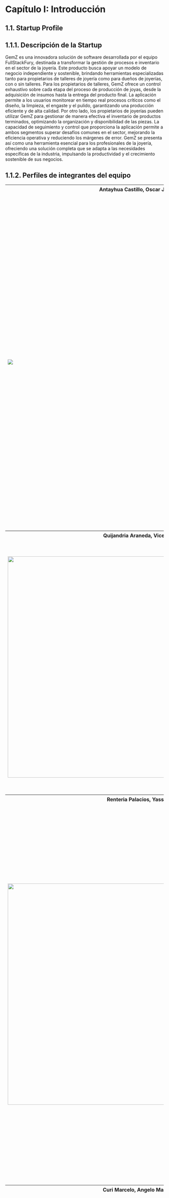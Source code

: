# **Capítulo I: Introducción**
## 1.1. Startup Profile
## 1.1.1. Descripción de la Startup

GemZ es una innovadora solución de software desarrollada por el equipo FullStackFury, destinada a transformar la gestión de procesos e inventario en el sector de la joyería. Este producto busca apoyar un modelo de negocio independiente y sostenible, brindando herramientas especializadas tanto para propietarios de talleres de joyería como para dueños de joyerías, con o sin talleres.
Para los propietarios de talleres, GemZ ofrece un control exhaustivo sobre cada etapa del proceso de producción de joyas, desde la adquisición de insumos hasta la entrega del producto final. La aplicación permite a los usuarios monitorear en tiempo real procesos críticos como el diseño, la limpieza, el engaste y el pulido, garantizando una producción eficiente y de alta calidad.
Por otro lado, los propietarios de joyerías pueden utilizar GemZ para gestionar de manera efectiva el inventario de productos terminados, optimizando la organización y disponibilidad de las piezas. La capacidad de seguimiento y control que proporciona la aplicación permite a ambos segmentos superar desafíos comunes en el sector, mejorando la eficiencia operativa y reduciendo los márgenes de error.
GemZ se presenta así como una herramienta esencial para los profesionales de la joyería, ofreciendo una solución completa que se adapta a las necesidades específicas de la industria, impulsando la productividad y el crecimiento sostenible de sus negocios.

## 1.1.2. Perfiles de integrantes del equipo

<table>
  <tr>
    <th colspan="2">Antayhua Castillo, Oscar Josué</th>
  </tr>
  <tr>
    <td><img src="assets/chapter01/oscar-photo.png"></td>
    <td>Nací el 20 de diciembre de 2001 y actualmente estudio la carrera de Ingeniería de Software en la Universidad Peruana de Ciencias Aplicadas (UPC). Escogí esta carrera debido a la alta demanda que tiene en el mercado y por todas las posibilidades creativas y técnicas que ofrece el desarrollo de software. A lo largo de mis estudios, he adquirido conocimientos en diversas tecnologías como JavaScript, TypeScript, Vue, Angular, C++, Python y MySQL. Estas herramientas me han permitido desarrollar diversos proyectos y fortalecer mis habilidades en la creación y gestión de software, contribuyendo a mi crecimiento como programador.</td>
  </tr>
  <tr>
    <th colspan="2">Quijandria Araneda, Vicente </th>
  </tr>
  <tr>
    <td><img src="assets/chapter01/FOTO-VICENTE.png" style="width:700px; height:auto;"></td>
    <td>Mi nombre es Vicente Quijandria, tengo 24 años y estudio Ingeniería de Software en la UPC. Me apasiona mucho el desarrollo de aplicaciones, los algoritmos y estructuras de datos y las arquitecturas de software.
    Actualmente trabajo como Analista de Despliegues en la empresa Tech-Mahindra aunque me gustaria cambiar de área a desarrollo.
    En mis tiempos libres me gusta ver futbol, programar y pasar tiempo de calidad con mi enamorada, familia y amigos.
  </td>
</tr>
  <tr>
    <th colspan="2">Renteria Palacios, Yasser</th>
  </tr>
  <td><img src="assets/chapter01/yasser-photo.png" style="width:700px; height:auto;"></td>
    <td>Soy estudiante de Ingeniería de Software en la Universidad Peruana de Ciencias Aplicadas (UPC), apasionado por la programación y el aprendizaje continuo de nuevos lenguajes de programación. Mi mayor anhelo es desarrollar un videojuego, combinando mi amor por la tecnología y la creatividad. En mi tiempo libre, disfruto de jugar videojuegos, viajar y sumergirme en nuevas culturas, buscando siempre experiencias que enriquezcan tanto mi vida personal como profesional. Además, en los ciclos de mi carrera he adquirido conocimientos en JavaScript, Angulas, Vue, TypeScrpt, C++, Python, MySQL, MongoDB. Esto me ayudó a mejorar en mis diferentes trabajos y proyecto personales.</td>
  <tr>
    <th colspan="2">Curi Marcelo, Angelo Marcio</th>
  </tr>
  <tr>
    <td><img src="assets/chapter01/angelo-photo.png" style="width:700px; height:auto;"></td>
    <td>Soy estudiante de Ingeniería de Software en la Universidad Peruana de Ciencias Aplicadas (UPC), con conocimientos en lenguajes de programación como C++ y Python. Además, manejo herramientas que apoyan el desarrollo eficiente de proyectos de software. Siempre me esfuerzo por adquirir nuevas habilidades y mejorar mis competencias técnicas para afrontar los desafíos del desarrollo de software. Me considero una persona responsable, comprometida y enfocada en la calidad del trabajo. Tengo la capacidad de adaptarme rápidamente a nuevas tecnologías y entornos. Cumplo con los plazos establecidos y tengo una gran disposición para aprender y colaborar en equipo. Estoy seguro de que mi actitud proactiva me permitirá aportar de manera significativa al equipo.</td>
  <tr>
    <th colspan="2">Torres García, Andrés Alberto
  </th>
  </tr>
  <tr>
    <td><img src= "assets/chapter01/andres-photo.png" ></td>
    <td>Hola, soy Andrés Alberto Torres García, estudiante de 19 años en el quinto ciclo de Ingeniería de Software. Siempre me ha interesado tecnología, siempre me he preguntado cómo funcionan las cosas, lo que me motiva a ir más allá de lo que se me enseña en clase. Tengo un conocimiento intermedio en el lenguaje de programación C++, básico en Python y Javascripts. Además, de la tecnología el fútbol es otra de mis grandes pasiones, lo he practicado durante prácticamente toda mi vida. La dedicación al deporte me ha enseñado el valor del trabajo en equipo, la disciplina y la perseverancia, cualidades que aplico también en mi vida académica y profesional.
  </td>
</table>

## 1.2. Solution Profile

GemZ es una solución de software creada por FullStackFury que revoluciona la gestión de procesos e inventarios en la industria de la joyería. Está diseñada tanto para quienes tienen talleres de joyería como para los dueños de joyerías, permitiéndoles controlar de manera detallada cada etapa de la producción, desde la adquisición de materiales hasta la entrega del producto final, así como gestionar eficientemente su inventario. Con su capacidad para monitorear en tiempo real y mejorar la eficiencia operativa, GemZ facilita la superación de los retos habituales en este sector, reduciendo errores y apoyando un modelo de negocio sostenible que se adapta a las necesidades particulares de la joyería.

## 1.2.1 Antecedentes y problemática

### Los 5 'W' y 2 'H'

#### **What (Qué)**
**¿Cuál es el problema?**
El problema radica en la falta de herramientas especializadas para la gestión eficiente de los procesos de producción y el manejo de inventarios en la industria de la joyería. Los propietarios de talleres y joyerías a menudo enfrentan dificultades para mantener un control detallado sobre las distintas etapas de producción y la organización del inventario. Aunque existen soluciones genéricas, estas no se adaptan a las necesidades específicas de la joyería, lo que resulta en procesos ineficientes, mayor margen de error, y pérdidas de recursos y tiempo.

#### **When (Cuándo)**
**¿Cuándo sucede el problema?**
El problema se manifiesta durante las operaciones diarias de los talleres y joyerías, particularmente cuando los propietarios intentan gestionar múltiples procesos de producción o mantener un inventario actualizado. La falta de una solución centralizada y especializada se vuelve evidente en momentos críticos como la producción en masa o la preparación de pedidos, donde la precisión y la eficiencia son esenciales para evitar retrasos y errores.

#### **Where (Dónde)**
**¿A dónde se dirige?**
Nuestra solución está dirigida a los propietarios de talleres de joyería y dueños de joyerías, independientemente de si cuentan con un taller propio.

**¿Dónde surge el problema?**
El problema surge en el entorno operativo de los talleres de joyería, donde se requiere un control detallado de cada etapa de producción, y en las joyerías, donde es crucial una gestión precisa del inventario para satisfacer la demanda de los clientes sin comprometer la calidad.

#### **Who (Quién)**
**¿Quiénes están involucrados? ¿Quién lo utilizará?**
Los involucrados son principalmente los propietarios de talleres de joyería y dueños de joyerías. La solución será utilizada por estos profesionales que necesitan una herramienta para gestionar eficientemente sus procesos de producción, así como su inventario, con el fin de optimizar sus operaciones y mejorar la calidad del servicio al cliente.

#### **Why (Por qué)**
**¿Cuál es la causa del problema?**
La causa del problema radica en la falta de herramientas tecnológicas adaptadas específicamente a las complejidades de la industria de la joyería. Los procesos de producción de joyas son altamente detallados y requieren un monitoreo constante, lo cual no es soportado adecuadamente por las soluciones genéricas existentes. Además, la falta de una herramienta integrada que conecte el flujo de trabajo desde la producción hasta la gestión de inventario crea ineficiencias que afectan la productividad y la rentabilidad del negocio.

#### **How (Cómo)**
**¿Cómo se utilizará el producto?**
El producto será utilizado para gestionar de manera centralizada y en tiempo real todos los aspectos de la producción de joyas y la gestión de inventario. Los usuarios podrán registrar cada etapa del proceso de producción, monitorear el progreso, y gestionar el inventario de productos terminados. La plataforma permitirá un control exhaustivo y detallado de las operaciones, facilitando la toma de decisiones informadas y la mejora continua de los procesos.

**¿Cómo se logrará una gestión adecuada de los procesos y una comunicación eficiente entre los diferentes roles en la joyería?**
La gestión adecuada se logrará mediante una interfaz amigable que permita a los usuarios monitorear cada etapa del proceso de producción en tiempo real, desde la adquisición de materiales hasta la entrega final del producto. La comunicación interna entre los diferentes roles (como diseñadores, artesanos y gerentes de inventario) se facilitará a través de herramientas de mensajería y notificaciones integradas en la plataforma, asegurando que todos los miembros del equipo estén alineados y que las operaciones fluyan sin interrupciones.

#### **How much (Cuánto)**
**¿Cuál es la magnitud del problema?**
El problema es significativo, ya que afecta directamente la eficiencia operativa, la calidad del producto, y la rentabilidad de los negocios en la industria de la joyería. Sin una herramienta adecuada, los talleres y joyerías enfrentan un mayor riesgo de errores en la producción y desorganización en el manejo del inventario, lo que puede traducirse en pérdidas financieras y la insatisfacción de los clientes.

## 1.2.2 Lean UX Process.
## 1.2.2.1. Lean UX Problem Statements.

El estado actual del sector de la joyería se ha centrado principalmente en los dueños de joyerías y talleres de joyería, quienes enfrentan puntos críticos en la falta de un control organizado de las actividades realizadas por los joyeros y engastadores. Además, no se registra o se conoce en detalle qué herramientas o materiales utiliza cada trabajador al iniciar la creación de una joya.
Lo que los productos/servicios existentes no logran abordar es la necesidad de fiabilidad, adaptabilidad y facilidad de uso para trabajadores de todas las edades.
Nuestro producto/servicio abordará esta brecha mediante una interfaz intuitiva y dinámica que se adapta a cualquier grupo de edad, ofreciendo una solución más fiable y adaptable a las necesidades del mercado actual y de nuestros segmentos objetivos.
Nuestro enfoque inicial será los trabajadores de joyería desde los 18 años hasta la edad de jubilación, sin distinción de género, que trabajen en talleres o en joyerías.
Sabremos que tenemos éxito cuando veamos que los trabajadores encuentran la aplicación fácil de usar para registrar sus actividades, y que los dueños tienen un control detallado y actualizado de todas las operaciones realizadas en el taller.


## 1.2.2.2. Lean UX Assumptions.

### Business Assumptions:
Creemos que los dueños de joyerías y talleres de joyería están abiertos a adoptar herramientas digitales para mejorar la gestión de su inventario y procesos de fabricación.

Asumimos que las joyerías buscan soluciones eficientes y están dispuestas a pagar por herramientas que les ayuden a optimizar sus operaciones y a reducir errores en la producción.

Sabemos que los talleres de joyería necesitan una gestión precisa de materiales y recursos, y valoran la capacidad de rastrear el progreso de cada pedido de manera efectiva.

Asumimos que tanto joyerías como talleres tienen acceso a dispositivos con internet y están dispuestos a usar una aplicación para gestionar su inventario y procesos.

Creemos que una plataforma que centraliza la gestión de inventario y procesos de fabricación puede reducir el tiempo perdido y mejorar la precisión, lo que resultará en un ahorro significativo para los usuarios.                                                    
Sabemos que la plataforma proporcionará un entorno seguro para los datos de inventario y transacciones, lo que generará confianza entre los usuarios.

Creemos que los dueños de joyerías y talleres verán valor en la planificación y el seguimiento del inventario y procesos a largo plazo mediante la plataforma.

Tanto las joyerías como los talleres pueden ahorrar tiempo y reducir costos al simplificar la gestión de inventario y procesos mediante GemZ.


### Business Outcomes Assumptions

- Mejorar la experiencia de usuario de nuestra aplicación web resultará en un aumento de la suscripción de joyerías y talleres, lo que incrementará los ingresos.
- Ofrecer una plataforma adaptable y fácil de usar mejorará la satisfacción y lealtad de los usuarios a largo plazo.
- Garantizar la seguridad y confidencialidad de los datos de los clientes generará confianza y credibilidad en la comunidad de usuarios.
- Desarrollar una interfaz intuitiva y amigable para el usuario aumentará el compromiso y la frecuencia de uso de la plataforma.
- Implementar estrategias de marketing efectivas dirigidas a joyerías y talleres impulsará la adquisición de clientes y el crecimiento del negocio.
- Diferenciar nuestro servicio de los competidores a través de un enfoque especializado en la gestión del sector joyero establecerá una propuesta de valor única y atraerá a un público más amplio.
- Construir una sólida comunidad en línea entre joyerías y talleres fomentará la interacción, el apoyo mutuo y la fidelidad hacia la plataforma GemZ.

### User Assumptions:

#### Segmento de Dueños de Joyerías:

- Los dueños de joyerías buscan una solución integral que no solo les permita gestionar eficientemente su inventario, sino también colaborar de manera fluida con los talleres, reconociendo la importancia de una comunicación clara para optimizar sus procesos.
- Valoran la conveniencia y accesibilidad de una plataforma que puedan utilizar desde cualquier lugar y en cualquier momento, especialmente cuando están manejando múltiples tiendas o proveedores.
- Están dispuestos a invertir en un servicio especializado que les ofrezca comunicación directa y personalizada con los talleres, sintiéndose más seguros y comprometidos cuando pueden gestionar sus necesidades específicas en tiempo real.
- Esperan que la plataforma sea adaptable a las particularidades de su negocio, permitiéndoles ajustar fácilmente el seguimiento de inventarios y procesos según sus necesidades cambiantes.
- Los dueños de joyerías valoran la transparencia y la confiabilidad de la plataforma, buscando garantías de que los datos de sus clientes y su negocio serán tratados de forma segura y confidencial.

#### Segmento de Propietarios de Talleres de Joyería:

- Los propietarios de talleres buscan una plataforma que les permita ampliar su alcance, conectándose con una mayor cantidad de joyerías y ofreciendo sus servicios de forma eficiente y efectiva.
- Valoran la oportunidad de establecer una comunicación directa y personalizada con sus clientes (dueños de joyerías), lo que les permite adaptar sus servicios a las necesidades y requerimientos específicos de cada joyería.
- Están interesados en una plataforma que les proporcione herramientas para optimizar su trabajo, como la posibilidad de gestionar pedidos, realizar seguimientos detallados del estado de producción, y acceder a reportes que les permitan mejorar su operación.
- Buscan una plataforma con una experiencia de usuario intuitiva y amigable, que les permita navegar rápidamente y acceder a la información y funciones necesarias para ofrecer un servicio de alta calidad.
- Valoran la seguridad y confidencialidad en una plataforma online, esperando que tanto sus datos como la información de sus clientes sean protegidos, y que la plataforma cumpla con los estándares de privacidad y seguridad establecidos en la industria.

### User Outcomes Assumptions:

#### Segmento de Dueños de Joyerías:

- Los dueños de joyerías experimentarán una mayor satisfacción y eficiencia en la gestión de su inventario y procesos al recibir herramientas especializadas y soporte continuo a través de la plataforma.
- Se sentirán satisfechos con la flexibilidad de la plataforma, que les permitirá personalizar la gestión de inventarios y el seguimiento de pedidos según sus necesidades específicas.
- Confiarán en la seguridad y confidencialidad de los datos de su negocio, lo que les dará tranquilidad al gestionar información sensible dentro de la plataforma.
- Disfrutarán de una experiencia intuitiva y amigable en GemZ, lo que les permitirá navegar de manera fluida y acceder rápidamente a los recursos y herramientas necesarios para optimizar sus operaciones diarias.

#### Segmento de Propietarios de Talleres de Joyería:

- Los propietarios de talleres encontrarán la plataforma fácil de usar y eficiente para ofrecer un servicio personalizado a sus clientes (dueños de joyerías), mejorando la comunicación y la colaboración en cada proyecto.
- Apreciarán la capacidad de adaptar y personalizar los procesos de producción y los tiempos de entrega para cada joyería, lo que aumentará su efectividad y reputación en el mercado.
- Confiarán en las medidas de seguridad de la plataforma para proteger la información de sus clientes y mantener la confidencialidad, asegurando un entorno de trabajo profesional y seguro.
- Se beneficiarán de una interfaz simplificada y herramientas que faciliten la comunicación y el seguimiento de pedidos, permitiéndoles concentrarse más en la producción y menos en tareas administrativas.

## 1.2.2.3. Lean UX Hypothesis Statements.
**Hypothesis 1: Optimización de la producción en talleres**

**Creemos que lograremos** un aumento del 15% en la eficiencia de la producción de joyas

**Si** los propietarios de talleres de joyería

**Consiguen** realizar un seguimiento detallado de cada etapa del proceso de producción y tener visibilidad en tiempo real del estado de cada pieza

**Con** la funcionalidad de seguimiento de producción de GemZ.

**Hypothesis 2: Mejora en la gestión de inventario en joyerías**

**Creemos que lograremo**s una reducción del 10% en las pérdidas de inventario por falta de seguimiento o errores humanos

**Si** los dueños de joyerías

**Consiguen** registrar y actualizar fácilmente su inventario de joyas, con alertas automáticas de stock bajo

**Con** el sistema de gestión de inventario de GemZ

**Hypothesis 3: Mayor satisfacción del cliente en joyerías**

**Creemos que lograremos** un aumento del 20% en la satisfacción del cliente

**Si** los dueños de joyerías

**Consiguen** responder rápidamente a las consultas de los clientes sobre la disponibilidad de joyas específicas

**Con** la función de búsqueda y visualización de inventario en tiempo real de GemZ
## 1.2.2.4. Lean UX Canvas.

El Lean UX Canvas permite al equipo organizar sus ideas y suposiciones sobre los usuarios y sus necesidades, alineando a todos en torno a los objetivos del proyecto. Este enfoque facilita la identificación de los problemas clave, la priorización de acciones y la definición de métricas de éxito, lo que ayuda a crear soluciones efectivas mediante ciclos rápidos de validación y aprendizaje continuo.

URL: https://app.mural.co/t/teacsykawsai8308/m/teacsykawsai8308/1724298218177/08cc14a22fc6f4164dbe3f3a5ef46074d31ae68c?sender=uc4019db9bc166bf541b07012

<img src="assets/chapter01/leanUxCanvas.png" style="width:700px; height:auto;">

## 1.3. Segmentos objetivo.
**Propietarios de talleres de joyería:**

| **Segmento Objetivo / Características** | **Persona objetivo** |
|-----------------------------------------|----------------------|
| **Geográfico**                          | - **Ubicación del taller:** Urbana, suburbana, rural.<br>- **Tamaño del taller:** Pequeño, mediano, grande.<br>- **Tamaño del equipo:** Talleres unipersonales, talleres con varios empleados. |
| **Demográfico**                         | - **Edad:** Jóvenes emprendedores, artesanos experimentados.<br>- **Nivel educativo:** Formación técnica en joyería, autodidactas.<br>- **Tamaño del equipo:** Talleres unipersonales, talleres con varios empleados. |
| **Psicográfico**                        | - **Motivaciones:** Pasión por la joyería, deseo de independencia, tradición familiar.<br>- **Estilo de trabajo:** Artesanal, enfocado en la calidad, orientado a la producción en masa.<br>- **Preocupaciones:** Control de costos, eficiencia en la producción, gestión de inventario de insumos. |

**Dueño de joyerías (con o sin taller):**
| **Segmento Objetivo / Características** | **Persona objetivo** |
|-----------------------------------------|----------------------|
| **Geográfico**                          | - **Ubicación de la joyería:** Centro comercial, calle principal, barrio exclusivo.<br>- **Tamaño de la joyería:** Pequeña, mediana, grande.<br>- **Zona geográfica:** Zonas comerciales, áreas céntricas, distritos de lujo. |
| **Demográfico**                         | - **Edad:** Jóvenes emprendedores, empresarios experimentados.<br>- **Nivel educativo:** Formación en administración de empresas, conocimientos en joyería.<br>- **Tamaño del equipo:** Joyerías familiares, joyerías con personal de ventas. |
| **Psicográfico**                        | - **Motivaciones:** Pasión por la joyería, deseo de éxito empresarial, ofrecer productos de calidad.<br>- **Estilo de trabajo:** Enfoque en la atención al cliente, orientado a las ventas, gestión eficiente del inventario.<br>- **Preocupaciones:** Control de inventario, rotación de productos, satisfacción del cliente, competencia en el mercado. |
